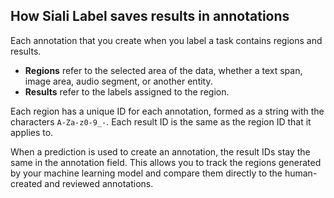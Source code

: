 ## How Siali Label saves results in annotations

Each annotation that you create when you label a task contains regions and results.

- **Regions** refer to the selected area of the data, whether a text span, image area, audio segment, or another entity.
- **Results** refer to the labels assigned to the region. 

Each region has a unique ID for each annotation, formed as a string with the characters `A-Za-z0-9_-`. Each result ID is the same as the region ID that it applies to. 

When a prediction is used to create an annotation, the result IDs stay the same in the annotation field. This allows you to track the regions generated by your machine learning model and compare them directly to the human-created and reviewed annotations. 